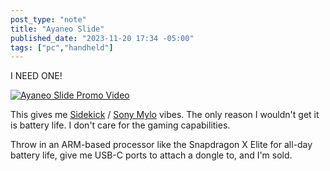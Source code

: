 ```yaml
---
post_type: "note" 
title: "Ayaneo Slide"
published_date: "2023-11-20 17:34 -05:00"
tags: ["pc","handheld"]
---
```


I NEED ONE! 

[![Ayaneo Slide Promo Video](http://img.youtube.com/vi/G6Mhrb9heiI/0.jpg)](https://www.youtube.com/watch?v=G6Mhrb9heiI "AYANEO Slide Promo Video")

This gives me [Sidekick](https://en.wikipedia.org/wiki/Danger_Hiptop) / [Sony Mylo](https://en.wikipedia.org/wiki/Mylo_(Sony)) vibes. The only reason I wouldn't get it is battery life. I don't care for the gaming capabilities. 

Throw in an ARM-based processor like the Snapdragon X Elite for all-day battery life, give me USB-C ports to attach a dongle to, and I'm sold.